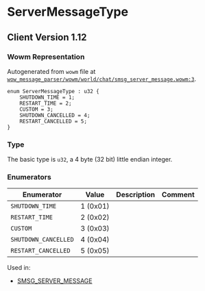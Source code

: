 # ServerMessageType
## Client Version 1.12

### Wowm Representation

Autogenerated from `wowm` file at [`wow_message_parser/wowm/world/chat/smsg_server_message.wowm:3`](https://github.com/gtker/wow_messages/tree/main/wow_message_parser/wowm/world/chat/smsg_server_message.wowm#L3).

```rust,ignore
enum ServerMessageType : u32 {
    SHUTDOWN_TIME = 1;
    RESTART_TIME = 2;
    CUSTOM = 3;
    SHUTDOWN_CANCELLED = 4;
    RESTART_CANCELLED = 5;
}
```
### Type
The basic type is `u32`, a 4 byte (32 bit) little endian integer.
### Enumerators
| Enumerator | Value  | Description | Comment |
| --------- | -------- | ----------- | ------- |
| `SHUTDOWN_TIME` | 1 (0x01) |  |  |
| `RESTART_TIME` | 2 (0x02) |  |  |
| `CUSTOM` | 3 (0x03) |  |  |
| `SHUTDOWN_CANCELLED` | 4 (0x04) |  |  |
| `RESTART_CANCELLED` | 5 (0x05) |  |  |

Used in:
* [SMSG_SERVER_MESSAGE](smsg_server_message.md)
